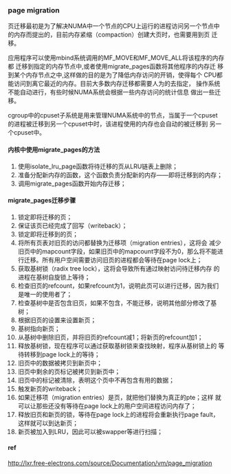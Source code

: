 ### page migration

页迁移最初是为了解决NUMA中一个节点的CPU上运行的进程访问另一个节点中
的内存而提出的，目前内存紧缩（compaction）创建大页时，也需要用到页
迁移。

应用程序可以使用mbind系统调用的MF_MOVE和MF_MOVE_ALL将该程序的内存都
迁移到指定的内存节点中,或者使用migrate_pages函数将其他程序的内存迁
移到某个内存节点之中,这样做的目的是为了降低内存访问的开销，使得每个
CPU都能访问到离它最近的内存。目前大多数内存迁移都需要人为的去指定，
操作系统不能自动进行，有些时候NUMA系统会根据一些内存访问的统计信息
做出一些迁移。

cgroup中的cpuset子系统是用来管理NUMA系统中的节点，当属于一个cpuset
的进程被迁移到另一个cpuset中时，该进程使用的内存也会自动的被迁移到
另一个cpuset中。

#### 内核中使用migrate_pages的方法

1. 使用isolate_lru_page函数将待迁移的页从LRU链表上删除；
2. 准备分配新内存的函数，这个函数负责分配新的内存——即将迁移到的内存；
3. 调用migrate_pages函数开始内存迁移；

#### migrate_pages迁移步骤

1. 锁定即将迁移的页；
2. 保证该页已经完成了回写（writeback）；
3. 锁定即将迁移到的页；
4. 将所有页表对旧页的访问都替换为迁移项（migration entries），这将会
减少旧页中的mapcount字段，如果旧页中的mapcount字段不为0，那么将不能进
行迁移。所有用户空间需要访问旧页的进程都会等待在page lock上；
5. 获取基树锁（radix tree lock），这将会导致所有通过映射访问待迁移内存
的进程在基树自旋锁上等待；
6. 检查旧页的refcount，如果refcount为1，说明此页可以进行迁移，因为我们
是唯一的使用者了；
7. 检查基树中是否包含旧页，如果不包含，不能迁移，说明其他部分修改了基树；
8. 根据旧页的设置来设置新页；
9. 基树指向新页；
10. 从基树中删除旧页，并将旧页的refcount减1；将新页的refcount加1；
11. 释放基树锁，现在程序可以通过获取基树锁来查找映射，程序从基树锁上的
等待转移到page lock上的等待；
12. 旧页中的数据被拷贝到新页中；
13. 旧页中剩余的页标记被拷贝到新页中；
14. 旧页中的标记被清除，表明这个页中不再包含有用的数据；
15. 触发新页的writeback；
16. 如果迁移项（migration entries）是页，就把他们替换为真正的pte；这样
就可以让那些还没有等待在page lock上的用户空间进程访问内存了；
17. 释放旧页和新页的锁，等待在page lock上的进程将会重新执行page fault，
这样就可以到达新页；
18. 新页被加入到LRU，因此可以被swapper等进行扫描；

#### ref

http://lxr.free-electrons.com/source/Documentation/vm/page_migration
